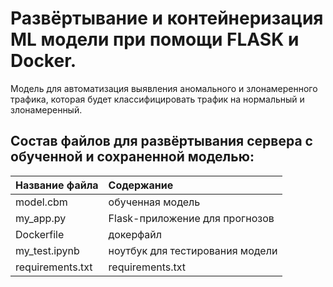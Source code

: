 # Развёртывание и контейнеризация ML модели при помощи FLASK и Docker.
Модель для автоматизация выявления аномального и злонамеренного трафика, которая будет классифицировать трафик на нормальный и злонамеренный.
## Состав файлов для развёртывания сервера с обученной и сохраненной моделью:
| **Название файла**  | **Содержание**                            |
|:--------------------|:------------------------------------------|
| model.cbm           | обученная модель                          |
| my_app.py           | Flask-приложение для прогнозов            |
| Dockerfile          | докерфайл                                 |
| my_test.ipynb       | ноутбук для тестирования модели           |
| requirements.txt    | requirements.txt                          |
